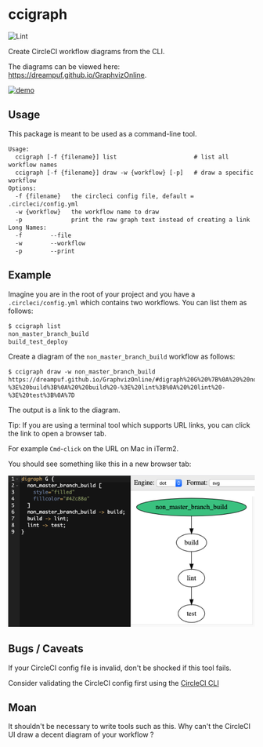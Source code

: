 # ccigraph

![Lint](https://github.com/lqueryvg/ccigraph/workflows/Lint/badge.svg)

Create CircleCI workflow diagrams from the CLI.

The diagrams can be viewed here: https://dreampuf.github.io/GraphvizOnline.

[![demo](https://asciinema.org/a/310243.svg)](https://asciinema.org/a/310243?speed=2&autoplay=1)

## Usage

This package is meant to be used as a command-line tool.

```
Usage:
  ccigraph [-f {filename}] list                      # list all workflow names
  ccigraph [-f {filename}] draw -w {workflow} [-p]   # draw a specific workflow
Options:
  -f {filename}   the circleci config file, default = .circleci/config.yml
  -w {workflow}   the workflow name to draw
  -p              print the raw graph text instead of creating a link
Long Names:
  -f        --file
  -w        --workflow
  -p        --print
```

## Example

Imagine you are in the root of your project and
you have a `.circleci/config.yml` which contains
two workflows. You can list them as follows:

```
$ ccigraph list
non_master_branch_build
build_test_deploy
```

Create a diagram of the `non_master_branch_build` workflow as follows:

```
$ ccigraph draw -w non_master_branch_build
https://dreampuf.github.io/GraphvizOnline/#digraph%20G%20%7B%0A%20%20non_master_branch_build%20-%3E%20build%3B%0A%20%20build%20-%3E%20lint%3B%0A%20%20lint%20-%3E%20test%3B%0A%7D
```

The output is a link to the diagram.

Tip: If you are using a terminal tool which supports URL links,
you can click the link to open a browser tab.

For example `Cmd`-`click` on the URL on Mac in iTerm2.

You should see something like this in a new browser tab:

![screenshot](./diagrams/Screenshot.png)

## Bugs / Caveats

If your CircleCI config file is invalid, don't be shocked if this tool fails.

Consider validating the CircleCI config first using the [CircleCI CLI](https://circleci.com/docs/2.0/local-cli/)

## Moan

It shouldn't be necessary to write tools such as this.
Why can't the CircleCI UI draw a decent diagram of your workflow ?
